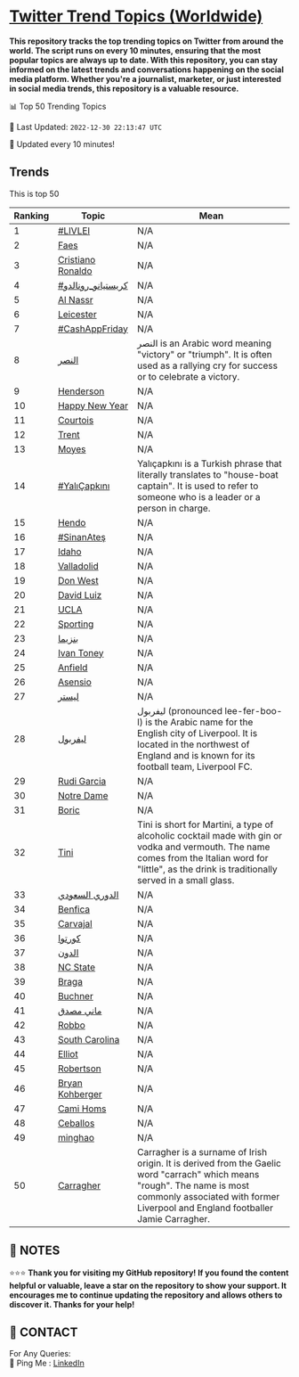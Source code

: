 [Twitter Trend Topics (Worldwide)](https://github.com/ErcinDedeoglu/Twitter-Trend-Topics)
==========

**This repository tracks the top trending topics on Twitter from around the world. 
The script runs on every 10 minutes, ensuring that the most popular topics are always up to date. 
With this repository, you can stay informed on the latest trends and conversations happening on the social media platform. 
Whether you're a journalist, marketer, or just interested in social media trends, this repository is a valuable resource.**


📊 Top 50 Trending Topics

📆 Last Updated: `2022-12-30 22:13:47 UTC`

🔧 Updated every 10 minutes!


## Trends

This is top 50

| Ranking | Topic | Mean |
| ------- | ------------ | ------------ |
| 1 | [#LIVLEI](http://twitter.com/search?q=%23LIVLEI) | N/A |
| 2 | [Faes](http://twitter.com/search?q=Faes) | N/A |
| 3 | [Cristiano Ronaldo](http://twitter.com/search?q=Cristiano+Ronaldo) | N/A |
| 4 | [#كريستيانو_رونالدو](http://twitter.com/search?q=%23%d9%83%d8%b1%d9%8a%d8%b3%d8%aa%d9%8a%d8%a7%d9%86%d9%88_%d8%b1%d9%88%d9%86%d8%a7%d9%84%d8%af%d9%88) | N/A |
| 5 | [Al Nassr](http://twitter.com/search?q=Al+Nassr) | N/A |
| 6 | [Leicester](http://twitter.com/search?q=Leicester) | N/A |
| 7 | [#CashAppFriday](http://twitter.com/search?q=%23CashAppFriday) | N/A |
| 8 | [النصر](http://twitter.com/search?q=%d8%a7%d9%84%d9%86%d8%b5%d8%b1) | النصر is an Arabic word meaning "victory" or "triumph". It is often used as a rallying cry for success or to celebrate a victory. |
| 9 | [Henderson](http://twitter.com/search?q=Henderson) | N/A |
| 10 | [Happy New Year](http://twitter.com/search?q=Happy+New+Year) | N/A |
| 11 | [Courtois](http://twitter.com/search?q=Courtois) | N/A |
| 12 | [Trent](http://twitter.com/search?q=Trent) | N/A |
| 13 | [Moyes](http://twitter.com/search?q=Moyes) | N/A |
| 14 | [#YalıÇapkını](http://twitter.com/search?q=%23Yal%c4%b1%c3%87apk%c4%b1n%c4%b1) | Yalıçapkını is a Turkish phrase that literally translates to "house-boat captain". It is used to refer to someone who is a leader or a person in charge. |
| 15 | [Hendo](http://twitter.com/search?q=Hendo) | N/A |
| 16 | [#SinanAteş](http://twitter.com/search?q=%23SinanAte%c5%9f) | N/A |
| 17 | [Idaho](http://twitter.com/search?q=Idaho) | N/A |
| 18 | [Valladolid](http://twitter.com/search?q=Valladolid) | N/A |
| 19 | [Don West](http://twitter.com/search?q=Don+West) | N/A |
| 20 | [David Luiz](http://twitter.com/search?q=David+Luiz) | N/A |
| 21 | [UCLA](http://twitter.com/search?q=UCLA) | N/A |
| 22 | [Sporting](http://twitter.com/search?q=Sporting) | N/A |
| 23 | [بنزيما](http://twitter.com/search?q=%d8%a8%d9%86%d8%b2%d9%8a%d9%85%d8%a7) | N/A |
| 24 | [Ivan Toney](http://twitter.com/search?q=Ivan+Toney) | N/A |
| 25 | [Anfield](http://twitter.com/search?q=Anfield) | N/A |
| 26 | [Asensio](http://twitter.com/search?q=Asensio) | N/A |
| 27 | [ليستر](http://twitter.com/search?q=%d9%84%d9%8a%d8%b3%d8%aa%d8%b1) | N/A |
| 28 | [ليفربول](http://twitter.com/search?q=%d9%84%d9%8a%d9%81%d8%b1%d8%a8%d9%88%d9%84) | ليفربول (pronounced lee-fer-boo-l) is the Arabic name for the English city of Liverpool. It is located in the northwest of England and is known for its football team, Liverpool FC. |
| 29 | [Rudi Garcia](http://twitter.com/search?q=Rudi+Garcia) | N/A |
| 30 | [Notre Dame](http://twitter.com/search?q=Notre+Dame) | N/A |
| 31 | [Boric](http://twitter.com/search?q=Boric) | N/A |
| 32 | [Tini](http://twitter.com/search?q=Tini) | Tini is short for Martini, a type of alcoholic cocktail made with gin or vodka and vermouth. The name comes from the Italian word for "little", as the drink is traditionally served in a small glass. |
| 33 | [الدوري السعودي](http://twitter.com/search?q=%d8%a7%d9%84%d8%af%d9%88%d8%b1%d9%8a+%d8%a7%d9%84%d8%b3%d8%b9%d9%88%d8%af%d9%8a) | N/A |
| 34 | [Benfica](http://twitter.com/search?q=Benfica) | N/A |
| 35 | [Carvajal](http://twitter.com/search?q=Carvajal) | N/A |
| 36 | [كورتوا](http://twitter.com/search?q=%d9%83%d9%88%d8%b1%d8%aa%d9%88%d8%a7) | N/A |
| 37 | [الدون](http://twitter.com/search?q=%d8%a7%d9%84%d8%af%d9%88%d9%86) | N/A |
| 38 | [NC State](http://twitter.com/search?q=NC+State) | N/A |
| 39 | [Braga](http://twitter.com/search?q=Braga) | N/A |
| 40 | [Buchner](http://twitter.com/search?q=Buchner) | N/A |
| 41 | [ماني مصدق](http://twitter.com/search?q=%d9%85%d8%a7%d9%86%d9%8a+%d9%85%d8%b5%d8%af%d9%82) | N/A |
| 42 | [Robbo](http://twitter.com/search?q=Robbo) | N/A |
| 43 | [South Carolina](http://twitter.com/search?q=South+Carolina) | N/A |
| 44 | [Elliot](http://twitter.com/search?q=Elliot) | N/A |
| 45 | [Robertson](http://twitter.com/search?q=Robertson) | N/A |
| 46 | [Bryan Kohberger](http://twitter.com/search?q=Bryan+Kohberger) | N/A |
| 47 | [Cami Homs](http://twitter.com/search?q=Cami+Homs) | N/A |
| 48 | [Ceballos](http://twitter.com/search?q=Ceballos) | N/A |
| 49 | [minghao](http://twitter.com/search?q=minghao) | N/A |
| 50 | [Carragher](http://twitter.com/search?q=Carragher) | Carragher is a surname of Irish origin. It is derived from the Gaelic word "carrach" which means "rough". The name is most commonly associated with former Liverpool and England footballer Jamie Carragher. |




## 📝 NOTES

⭐⭐⭐ **Thank you for visiting my GitHub repository! If you found the content helpful or valuable, leave a star on the repository to show your support. It encourages me to continue updating the repository and allows others to discover it. Thanks for your help!**

## 📨 CONTACT

 For Any Queries:  
            🏓 Ping Me : [LinkedIn](https://www.linkedin.com/in/ercindedeoglu/)